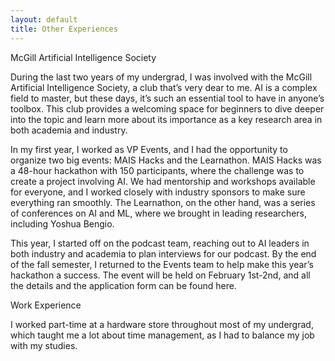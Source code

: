 ```yaml
---
layout: default
title: Other Experiences
---
```


McGill Artificial Intelligence Society

During the last two years of my undergrad, I was involved with the McGill Artificial Intelligence Society, a club that’s very dear to me. AI is a complex field to master, but these days, it’s such an essential tool to have in anyone’s toolbox. This club provides a welcoming space for beginners to dive deeper into the topic and learn more about its importance as a key research area in both academia and industry.

In my first year, I worked as VP Events, and I had the opportunity to organize two big events: MAIS Hacks and the Learnathon. MAIS Hacks was a 48-hour hackathon with 150 participants, where the challenge was to create a project involving AI. We had mentorship and workshops available for everyone, and I worked closely with industry sponsors to make sure everything ran smoothly. The Learnathon, on the other hand, was a series of conferences on AI and ML, where we brought in leading researchers, including Yoshua Bengio.

This year, I started off on the podcast team, reaching out to AI leaders in both industry and academia to plan interviews for our podcast. By the end of the fall semester, I returned to the Events team to help make this year’s hackathon a success. The event will be held on February 1st-2nd, and all the details and the application form can be found here.

Work Experience 

I worked part-time at a hardware store throughout most of my undergrad, which taught me a lot about time management, as I had to balance my job with my studies.

